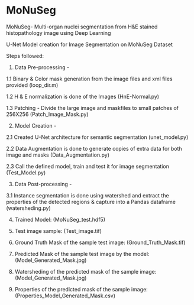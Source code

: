 # MoNuSeg
MoNuSeg- Multi-organ nuclei segmentation from H&amp;E stained histopathology image using Deep Learning

U-Net Model creation for Image Segmentation on MoNuSeg Dataset

Steps followed:

1. Data Pre-processing -

  1.1 Binary & Color mask generation from the image files and xml files provided (loop_dir.m)

  1.2 H & E normalization is done of the Images (HnE-Normal.py)

  1.3 Patching - Divide the large image and maskfiles to small patches of 256X256 (Patch_Image_Mask.py)

2. Model Creation -

  2.1 Created U-Net architecture for semantic segmentation (unet_model.py)

  2.2 Data Augmentation is done to generate copies of extra data for both image and masks (Data_Augmentation.py)

  2.3 Call the defined model, train and test it for image segmentation (Test_Model.py)

3. Data Post-processing -

  3.1 Instance segmentation is done using watershed and extract the properties of the detected regions & capture into a Pandas dataframe (watersheding.py)

4. Trained Model: (MoNuSeg_test.hdf5)

5. Test image sample: (Test_image.tif)

6. Ground Truth Mask of the sample test image: (Ground_Truth_Mask.tif)

7. Predicted Mask of the sample test image by the model: (Model_Generated_Mask.jpg)

8. Watersheding of the predicted mask of the sample image: (Model_Generated_Mask.jpg)

9. Properties of the predicted mask of the sample image: (Properties_Model_Generated_Mask.csv)
